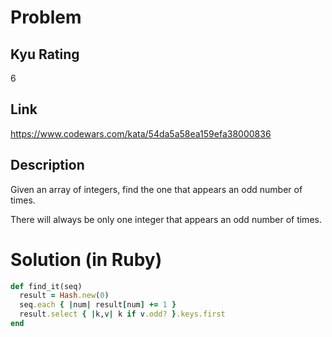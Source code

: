 # Problem

## Kyu Rating

6

## Link

https://www.codewars.com/kata/54da5a58ea159efa38000836

## Description

Given an array of integers, find the one that appears an odd number of times.

There will always be only one integer that appears an odd number of times.

# Solution (in Ruby)

```ruby
def find_it(seq)
  result = Hash.new(0)
  seq.each { |num| result[num] += 1 }
  result.select { |k,v| k if v.odd? }.keys.first
end
```
